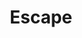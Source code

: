 ---
title: "Escape"
year: 2024
rating: 1.5
stars: "★½"
rewatched: false
permalink: "escape-2024"
watched_on: 2024-09-21
---